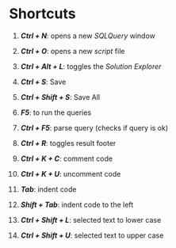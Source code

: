 # Shortcuts

1. ***Ctrl + N***: opens a new *SQLQuery* window

2. ***Ctrl + O***: opens a new *script* file 

3. ***Ctrl + Alt + L***: toggles the *Solution Explorer*

4. ***Ctrl + S***: Save

5. ***Ctrl + Shift + S***: Save All

6. ***F5***: to run the queries

7. ***Ctrl + F5***: parse query (checks if query is ok)

8. ***Ctrl + R***: toggles result footer

9. ***Ctrl + K + C***: comment code

10. ***Ctrl + K + U***: uncomment code

11. ***Tab***: indent code

12. ***Shift + Tab***: indent code to the left

13. ***Ctrl + Shift + L***: selected text to lower case

14. ***Ctrl + Shift + U***: selected text to upper case